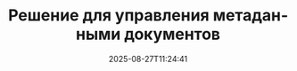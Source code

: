 ---
############################# Static ############################
layout: "family"
date:  2025-08-27T11:24:41
draft: false

product: "Metadata"
product_tag: "metadata"

lang: ru

############################# Head ############################
head_title: ".NET, Java, Node.js, API Python и онлайн-приложения для управления метаданными от GroupDocs"
head_description: "API-интерфейсы метаданных документа, встроенные в C# .NET и Java. Читайте, пишите, редактируйте и сравнивайте метаинформацию всех популярных форматов. Анализируйте и экспортируйте метаданные."

############################# Header ############################
title: "Решение для управления метаданными документов"
description:  |
  API и приложения для чтения, редактирования, замены и удаления метаданных документов, изображений и других форматов файлов на популярных платформах.

  Добавляйте скрытую метаданную в свои бизнес-файлы и документы.

  Измените или удалите метаданные, которые уже представлены в ваших документах.

  Собирайте и анализируйте информацию о метаданных документов и файлов.

############################# Supported Platforms ###############################
supported_platforms:
  enable: true
  head_title: "Выберите свою платформу"
  title: "Независимость платформы"
  description: "GroupDocs.Metadata совместим с широким спектром операционных систем и платформ:"
  details_link_title: "Узнать больше"

  items:
    # items loop
    - title: ".NET"
      description: GroupDocs.Metadata .NET 
      color: "blue"
      tag: "net"
      link: "/metadata/net/"
      features_link: "https://docs.groupdocs.com/metadata/net/system-requirements/"
      features:
          # features loop
          - rows: "3"
            content: |
                    .NET Core 3.0 or higher <br> .NET 5.0 or higher <br> .NET Standard 2.1
      
          # features loop
          - rows: "1"
            content: |
                    Windows <br> Linux <br> Mac OS
      
          # features loop
          - rows: "4"
            content: |
                    Microsoft Visual Studio <br> JetBrains Rider <br> Microsoft Visual Code
      
          # features loop
          - rows: "1"
            content: |
                    70+ file formats
      

    # items loop
    - title: "Java"
      description: GroupDocs.Metadata Java
      color: "red"
      tag: "java"
      link: "/metadata/java/"
      features_link: "https://docs.groupdocs.com/metadata/java/system-requirements/"
      features:
          # features loop
          - rows: "3"
            content: |
                    J2SE 7.0 or higher <br> Kotlin
      
          # features loop
          - rows: "1"
            content: |
                    Windows <br> Linux <br> Mac OS
      
          # features loop
          - rows: "4"
            content: |
                    IntelliJ IDEA <br> Eclipse <br> NetBeans
      
          # features loop
          - rows: "1"
            content: |
                    70+ file formats

    # items loop
    - title: "Node.js"
      description: GroupDocs.Metadata Node.js
      color: "green"
      tag: "nodejs-java"
      link: "/metadata/nodejs-java/"
      features_link: "https://docs.groupdocs.com/metadata/nodejs-java/system-requirements/"
      features:
          # features loop
          - rows: "3"
            content: |
                    Node.js 16+ and J2SE 8.0 (1.8)+
      
          # features loop
          - rows: "1"
            content: |
                    Windows <br> Linux <br> Mac OS
      
          # features loop
          - rows: "4"
            content: |
                    Atom <br> Visual Studio Code <br> Любой другой текстовый редактор
      
          # features loop
          - rows: "1"
            content: |
                    70+ file formats

    # items loop
    - title: "Python"
      description: GroupDocs.Metadata Python
      color: "yellow"
      tag: "python-net"
      link: "/metadata/python-net/"
      features_link: "https://docs.groupdocs.com/metadata/python-net/system-requirements/"
      features:
          # features loop
          - rows: "3"
            content: |
                    Python 3.9+ and .Net 6+
      
          # features loop
          - rows: "1"
            content: |
                    Windows <br> Linux <br> Mac OS
      
          # features loop
          - rows: "4"
            content: |
                    IDLE <br> PyCharm <br> Visual Studio Code
      
          # features loop
          - rows: "1"
            content: |
                    70+ file formats

    # items loop
    - title: "CLI .NET"
      description: GroupDocs.Metadata CLI for .NET
      color: "gray"
      tag: "cli-net"
      link: "/metadata/cli-net/"
      features_link: "https://docs.groupdocs.com/metadata/net/system-requirements/"
      features:
          # features loop
          - rows: "3"
            content: |
                    .NET Core 3.0 or higher <br> .NET 5.0 or higher <br> .NET Standard 2.1
      
          # features loop
          - rows: "1"
            content: |
                    Windows <br> Linux <br> Mac OS
      
          # features loop
          - rows: "4"
            content: |
                    Command Prompt, Bash, PowerShell, etc.
      
          # features loop
          - rows: "1"
            content: |
                    70+ file formats

############################# Features ###############################
features:
  enable: true
  title: "Обзор функций GroupDocs.Metadata"
  description: "Наше решение предназначено для управления метаданными во многих популярных форматах файлов, включая изображения и офисные документы."

  items:
    # items loop
    - icon: "protect"
      title: "Защитите деловую информацию"
      content: "Добавьте скрытые метаданные в ваши конфиденциальные файлы и документы."

    # items loop
    - icon: "control"
      title: "Управление метаданными документа"
      content: "Собирайте подробную информацию о метаданных, содержащихся в документах."

    # items loop
    - icon: "manipulate"
      title: "Манипулировать информацией метаданных"
      content: "Изменяйте содержимое или удаляйте метаданные во многих поддерживаемых форматах файлов."

    # items loop
    - icon: "additional"
      title: "Различные дополнительные функции"
      content: "Предварительный просмотр документа, извлечение пакетов метаданных и т. д."

############################# Code Samples ###############################
code_samples:
  enable: true
  title: "Защитите документы с помощью метаданных"
  description: "GroupDocs.Metadata примеры кода типичных операций."
  items:
    # code sample loop
    - title: "Удалите ненужные метаданные из изображений и документов."
      content: |
       GroupDocs.Metadata поможет вам легко удалить скрытую информацию из ваших файлов и документов. Вы можете быстро удалить такие сведения, как время и место съемки изображения, или удалить информацию об авторе и редакторе из документов Office.
      samples:
        - language: "C#"
          color: "blue"
          content: |
            ```csharp {style=abap}  
            // Передать путь к документу конструктору Metadata

            using (Metadata metadata = new Metadata("source.docx"))
            {
                // Удалить свойства документа, связанные с создателем и редактором
                var affected = metadata.RemoveProperties(
                    p => p.Tags.Contains(Tags.Person.Creator) ||
                        p.Tags.Contains(Tags.Person.Editor));

                // Результат процесса удаления метаданных
                Console.WriteLine("Properties removed: {0}", affected);

                // Сохранить очищенный документ
                metadata.Save("result.docx");
            }                    
            ```
        - language: "Java"
          color: "red"
          content: |
            ```java {style=abap}   
            // Передать путь к документу конструктору Metadata

            try (Metadata metadata = new Metadata("source.docx"){

                // Удалить свойства документа, связанные с создателем и редактором
                int affected = metadata.removeProperties(
                    new ContainsTagSpecification(Tags.getPerson().getCreator()).or(
                    new ContainsTagSpecification(Tags.getPerson().getEditor())));

                // Результат процесса удаления метаданных
                System.out.println(String.format("Properties removed: %s", affected));

                // Сохранить очищенный документ
                metadata.save("result.docx");
            }
            ```
        - language: "TypeScript"
          color: "green"
          content: |
            ```javascript {style=abap}
            // Передать путь к документу конструктору Metadata

            const metadata = new groupdocs.metadata.Metadata("source.docx");
    
            // Удалить свойства документа, связанные с создателем и редактором
            var affected = metadata.removeProperties(
                new groupdocs.metadata.ContainsTagSpecification(groupdocs.metadata.Tags.getPerson().getCreator()).or(
                new groupdocs.metadata.ContainsTagSpecification(groupdocs.metadata.Tags.getPerson().getEditor()))
                );

            // Результат процесса удаления метаданных
            console.log('Properties removed: ${affected}');

            // Сохранить очищенный документ
            metadata.save("result.docx");                        
            ```
        - language: "Python"
          color: "yellow"
          content: |
            ```python {style=abap}
            import groupdocs.metadata as gm
                        
            def run():

                # Передать путь к документу конструктору Metadata
                with gm.Metadata("input.docx") as metadata:

                # Удалить свойства документа, связанные с создателем и редактором
                specification = gm.search.ContainsTagSpecification(gm.tagging.Tags.person.creator).
                    either(gm.search.ContainsTagSpecification(gm.tagging.Tags.person.editor)).
                    either(gm.search.OfTypeSpecification(gm.common.MetadataPropertyType.STRING).
                    both(gm.search.WithValueSpecification("John")))

                affected = metadata.remove_properties(specification)

                # Результат процесса удаления метаданных
                print(f"Properties removed: {affected}")

                # Сохранить очищенный документ
                metadata.save("output.docx")
            ```

############################# Supported Formats ###############################
formats:
  enable: true
  title: "Поддерживается более 70 форматов"
  description: "GroupDocs.Metadata помогает управлять метаданными в популярных форматах документов и файлов."

############################# Metrics ###############################
metrics:
  enable: true
  title: "Достижения GroupDocs.Metadata"
  description: "Откройте для себя ключевые показатели достижений нашей библиотеки"

  items:
    # items loop
    - number: "70+"
      title: "Поддерживаемые форматы"
      content: "GroupDocs.Metadata поддерживает обработку метаданных для более чем 70 популярных форматов файлов."

    # items loop
    - number: "700k"
      title: "Загрузки NuGet"
      content: "Пакет NuGet GroupDocs.Metadata для .NET был скачан более 700 000 раз."

    # items loop
    - number: "15k"
      title: "Загрузки Maven"
      content: "GroupDocs.Metadata имеет 15 000 загрузок на Maven. Мощное управление метаданными Java."

    # items loop
    - number: "140+"
      title: "Счастливые клиенты"
      content: "Как известные компании, так и отдельные разработчики предпочитают продукты GroupDocs для создания инновационных решений."


############################# Customers ###############################
customers:
  enable: true
  title: "Наши счастливые клиенты"
  description: "Продукты GroupDocs, которым доверяют многие клиенты по всему миру, используются во многих конкурентных бизнес-решениях по всему миру."

  items:
    # items loop
    - title: "BenQ Corporation"
      logo: "benq"
      
    # items loop
    - title: "Nasdaq Stock Market"
      logo: "nasdaq"
      
    # items loop
    - title: "AT&T Inc."
      logo: "att"
      
    # items loop
    - title: "Customer logo AstraZeneca"
      logo: "astrazeneca"
      
    # items loop
    - title: "Central Bank of Argentina"
      logo: "argentinacentralbank"
      
    # items loop
    - title: "Roche Holding AG"
      logo: "roche"
      
    # items loop
    - title: "Capita"
      logo: "capita"
      
    # items loop
    - title: "Axa S.A."
      logo: "axa"
      
    # items loop
    - title: "Instructure Inc."
      logo: "instructure"
      
    # items loop
    - title: "Wipro"
      logo: "wipro"


############################# Actions ###############################
actions:
  enable: true
  title: "Готов начать?"
  description: "Попробуйте функции GroupDocs.Metadata бесплатно в своих приложениях."

  items:
    # items loop
    - title: ".NET"
      color: "blue"
      link: "/metadata/net/"

    # items loop
    - title: "Java"
      color: "red"
      link: "/metadata/java/"

    # items loop
    - title: "Node.js"
      color: "green"
      link: "/metadata/nodejs-java/"   

    # items loop
    - title: "Python"
      color: "yellow"
      link: "/metadata/python-net/"    

    # items loop
    - title: "CLI"
      color: "gray" 
      link: "/metadata/cli-net/"


############################# FAQ ###############################
faq:
  enable: true
  title: "Часто задаваемые вопросы"
  description: "Есть вопросы о нашем продукте? У нас есть ответы!"

  items:
    # items loop
    - question: "Требует ли GroupDocs.Metadata стороннее программное обеспечение для обработки метаданных документа?"
      answer: "GroupDocs.Metadata работает независимо; никакие внешние библиотеки, такие как Microsoft Office или Adobe Acrobat, не нужны."

    # items loop
    - question: "Могу ли я опробовать функции GroupDocs.Metadata перед покупкой?"
      answer: "Абсолютно! GroupDocs.Metadata предлагает бесплатную пробную версию. Установите его и изучите его возможности. Однако обратите внимание, что пробные версии добавляют к вашим документам «пробные значки» и обрабатывают только первые 3 страницы. Чтобы получить все возможности, получите бесплатную 30-дневную временную лицензию на полную функциональность. Подробности читайте [здесь](https://purchase.groupdocs.com/temporary-license/)."

    # items loop
    - question: "Какие типы лицензий доступны?"
      answer: "Ищете лицензию GroupDocs.Metadata? Мы предоставили вам различные варианты. Выбирайте лицензии, соответствующие вашим потребностям, исходя из таких факторов, как количество разработчиков в вашей команде, места развертывания (например, отдельный офис или удаленные рабочие места), а также требует ли распространение среди конечных пользователей совместного использования SDK/API с клиентами. Альтернативно, выберите ежемесячную лицензию на использование, где вы платите в зависимости от использования с тарифными планами. Изучите дальше и найдите идеальный вариант [здесь](https://purchase.groupdocs.com/pricing/metadata/net/)."

############################# Cloud Links ###############################
cloud_links:
  enable: true
  title: "GroupDocs.Metadata API с низким кодом включают"
  description: "Управляйте конфиденциальными метаданными в бизнес-файлах вашего приложения с помощью нашего облачного REST API."
  
  items:
    # items loop
    - title: "GroupDocs.Metadata Cloud for cURL"
      content: "Работайте с API-интерфейсами манипулирования метаданными cURL RESTful для управления информацией метаданных PDF, Word, Excel, презентаций, изображений и мультимедийных файлов в ваших приложениях."
      icon: "groupdocs_metadata-for-curl"
      link: "https://products.groupdocs.cloud/metadata/curl"

    # items loop
    - title: "GroupDocs.Metadata Cloud for .NET"
      content: "Используйте REST API метаданных с .NET SDK для добавления, редактирования, извлечения, поиска и удаления метаданных из форматов документов в приложениях .NET."
      icon: "groupdocs_metadata-for-net"
      link: "https://products.groupdocs.cloud/metadata/net"

    # items loop
    - title: "GroupDocs.Metadata Cloud for Java"
      content: "Улучшите свои приложения Java с помощью мощных функций управления метаданными с помощью Metadata SDK для Java."
      icon: "groupdocs_metadata-for-java"
      link: "https://products.groupdocs.cloud/metadata/java"

############################# App links ###############################
app_links:
  enable: true
  title: "GroupDocs.Metadata Приложения без кода включены"
  description: "Получите доступ к веб-приложению GroupDocs для управления метаданными документа. Обрабатывайте более 70 популярных форматов файлов в своем любимом браузере БЕСПЛАТНО."

  items:
    # items loop
    - title: "GroupDocs.Metadata Total"
      content: "Бесплатное приложение для просмотра и редактирования метаданных Word, Excel, PDF, PowerPoint и более 70 типов документов."
      icon: "groupdocs_metadata-app"
      link: "https://products.groupdocs.app/metadata/total"

    # items loop
    - title: "GroupDocs.Metadata DOCX"
      content: "Бесплатная онлайн-просмотрщик и редактор метаданных для документов MS Word."
      icon: "groupdocs_words-app"
      link: "https://products.groupdocs.app/metadata/docx"

    # items loop
    - title: "GroupDocs.Metadata PDF"
      content: "Просматривайте или редактируйте метаданные PDF-документов онлайн."
      icon: "groupdocs_pdf-app"
      link: "https://products.groupdocs.app/metadata/pdf"


      


---